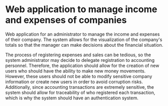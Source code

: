 # Web application to manage income and expenses of companies

Web application for an administrator to manage the income and expenses of their company. The system allows for the visualization of the company's totals so that the manager can make decisions about the financial situation.

The process of registering expenses and sales can be tedious, so the system administrator may decide to delegate registration to accounting personnel. Therefore, the application should allow for the creation of new users who should have the ability to make new money movements. However, these users should not be able to modify sensitive company information or create new users in order to avoid corruption risks. Additionally, since accounting transactions are extremely sensitive, the system should allow for traceability of who registered each transaction, which is why the system should have an authentication system.
